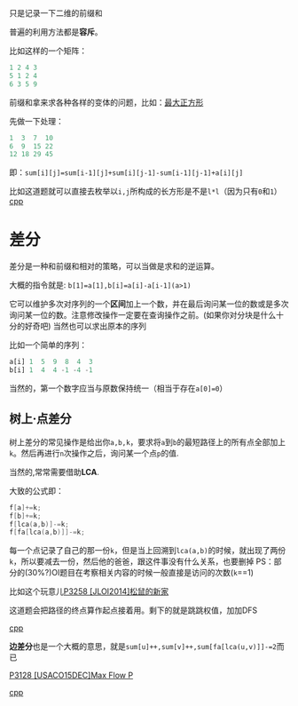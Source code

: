 只是记录一下二维的前缀和

普遍的利用方法都是**容斥**。

比如这样的一个矩阵：
```Python
1 2 4 3
5 1 2 4
6 3 5 9
```
前缀和拿来求各种各样的变体的问题，比如：[最大正方形](https://www.luogu.com.cn/problem/P1387)

先做一下处理：
```Python
1  3  7  10
6  9  15 22
12 18 29 45
```
即：`sum[i][j]=sum[i-1][j]+sum[i][j-1]-sum[i-1][j-1]+a[i][j]`

比如这道题就可以直接去枚举以`i,j`所构成的长方形是不是`l*l`（因为只有`0`和`1`）
[cpp](https://github.com/tly-tangwan/OI/blob/main/.cpp/P1387%20%E6%9C%80%E5%A4%A7%E6%AD%A3%E6%96%B9%E5%BD%A2.cpp)
# 差分
差分是一种和前缀和相对的策略，可以当做是求和的逆运算。

大概的指令就是:
`b[1]=a[1],b[i]=a[i]-a[i-1](a>1)`

它可以维护多次对序列的一个**区间**加上一个数，并在最后询问某一位的数或是多次询问某一位的数。注意修改操作一定要在查询操作之前。(如果你对分块是什么十分的好奇吧)
当然也可以求出原本的序列

比如一个简单的序列：
```python
a[i] 1  5  9  8  4  3
b[i] 1  4  4 -1 -4 -1
```
当然的，第一个数字应当与原数保持统一（相当于存在`a[0]=0`）

## 树上·点差分

树上差分的常见操作是给出你`a,b,k`，要求将`a`到`b`的最短路径上的所有点全部加上`k`。然后再进行`n`次操作之后，询问某一个点`p`的值.

当然的,常常需要借助**LCA**.

大致的公式即：

```C++
f[a]+=k;
f[b]+=k;
f[lca(a,b)]-=k;
f[fa[lca(a,b)]]-=k;
```
每一个点记录了自己的那一份`k`，但是当上回溯到`lca(a,b)`的时候，就出现了两份`k`，所以要减去一份，然后他的爸爸，跟这件事没有什么关系，也要删掉
PS：部分的(30%?)OI题目在考察相关内容的时候一般直接是访问的次数(`k`==1)

比如这个玩意儿[P3258 [JLOI2014]松鼠的新家](https://www.luogu.com.cn/problem/P3258)

这道题会把路径的终点算作起点接着用。剩下的就是跳跳权值，加加DFS

[cpp](https://github.com/tly-tangwan/OI/blob/main/.cpp/P3258%20%5BJLOI2014%5D%E6%9D%BE%E9%BC%A0%E7%9A%84%E6%96%B0%E5%AE%B6.cpp)

**边差分**也是一个大概的意思，就是`sum[u]++,sum[v]++,sum[fa[lca(u,v)]]-=2`而已

[P3128 [USACO15DEC]Max Flow P](https://www.luogu.com.cn/problem/P3128)

[cpp](https://github.com/tly-tangwan/OI/blob/main/.cpp/P3128%20%5BUSACO15DEC%5DMax%20Flow%20P.cpp)
